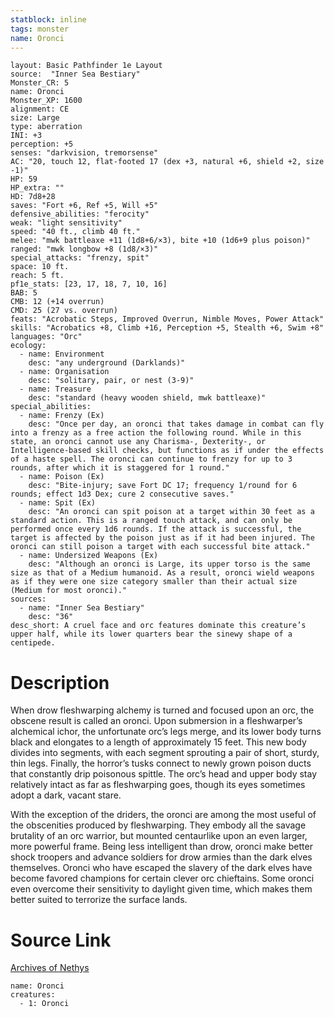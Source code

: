 ```yaml
---
statblock: inline
tags: monster
name: Oronci
---
```

```statblock
layout: Basic Pathfinder 1e Layout
source:  "Inner Sea Bestiary"
Monster_CR: 5
name: Oronci
Monster_XP: 1600
alignment: CE
size: Large
type: aberration
INI: +3
perception: +5
senses: "darkvision, tremorsense"
AC: "20, touch 12, flat-footed 17 (dex +3, natural +6, shield +2, size -1)"
HP: 59
HP_extra: ""
HD: 7d8+28
saves: "Fort +6, Ref +5, Will +5"
defensive_abilities: "ferocity"
weak: "light sensitivity"
speed: "40 ft., climb 40 ft."
melee: "mwk battleaxe +11 (1d8+6/×3), bite +10 (1d6+9 plus poison)"
ranged: "mwk longbow +8 (1d8/×3)"
special_attacks: "frenzy, spit"
space: 10 ft.
reach: 5 ft.
pf1e_stats: [23, 17, 18, 7, 10, 16]
BAB: 5
CMB: 12 (+14 overrun)
CMD: 25 (27 vs. overrun)
feats: "Acrobatic Steps, Improved Overrun, Nimble Moves, Power Attack"
skills: "Acrobatics +8, Climb +16, Perception +5, Stealth +6, Swim +8"
languages: "Orc"
ecology:
  - name: Environment
    desc: "any underground (Darklands)"
  - name: Organisation
    desc: "solitary, pair, or nest (3-9)"
  - name: Treasure
    desc: "standard (heavy wooden shield, mwk battleaxe)"
special_abilities:
  - name: Frenzy (Ex)
    desc: "Once per day, an oronci that takes damage in combat can fly into a frenzy as a free action the following round. While in this state, an oronci cannot use any Charisma-, Dexterity-, or Intelligence-based skill checks, but functions as if under the effects of a haste spell. The oronci can continue to frenzy for up to 3 rounds, after which it is staggered for 1 round."
  - name: Poison (Ex)
    desc: "Bite-injury; save Fort DC 17; frequency 1/round for 6 rounds; effect 1d3 Dex; cure 2 consecutive saves."
  - name: Spit (Ex)
    desc: "An oronci can spit poison at a target within 30 feet as a standard action. This is a ranged touch attack, and can only be performed once every 1d6 rounds. If the attack is successful, the target is affected by the poison just as if it had been injured. The oronci can still poison a target with each successful bite attack."
  - name: Undersized Weapons (Ex)
    desc: "Although an oronci is Large, its upper torso is the same size as that of a Medium humanoid. As a result, oronci wield weapons as if they were one size category smaller than their actual size (Medium for most oronci)."
sources:
  - name: "Inner Sea Bestiary"
    desc: "36"
desc_short: A cruel face and orc features dominate this creature’s upper half, while its lower quarters bear the sinewy shape of a centipede.
```
# Description
When drow fleshwarping alchemy is turned and focused upon an orc, the obscene result is called an oronci. Upon submersion in a fleshwarper’s alchemical ichor, the unfortunate orc’s legs merge, and its lower body turns black and elongates to a length of approximately 15 feet. This new body divides into segments, with each segment sprouting a pair of short, sturdy, thin legs. Finally, the horror’s tusks connect to newly grown poison ducts that constantly drip poisonous spittle. The orc’s head and upper body stay relatively intact as far as fleshwarping goes, though its eyes sometimes adopt a dark, vacant stare.

With the exception of the driders, the oronci are among the most useful of the obscenities produced by fleshwarping. They embody all the savage brutality of an orc warrior, but mounted centaurlike upon an even larger, more powerful frame. Being less intelligent than drow, oronci make better shock troopers and advance soldiers for drow armies than the dark elves themselves. Oronci who have escaped the slavery of the dark elves have become favored champions for certain clever orc chieftains. Some oronci even overcome their sensitivity to daylight given time, which makes them better suited to terrorize the surface lands.
# Source Link
[Archives of Nethys](https://aonprd.com/MonsterDisplay.aspx?ItemName=Oronci)
```encounter-table
name: Oronci
creatures:
  - 1: Oronci
```
